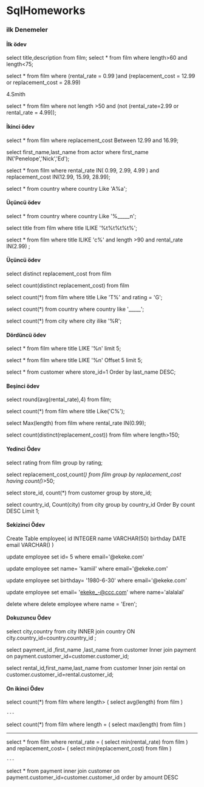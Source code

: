 # SqlHomeworks

### ilk Denemeler
#### İlk ödev
select title,description from film; 
select * from film where length>60 and length<75;


select * from film where (rental_rate = 0.99 )and (replacement_cost = 12.99 or replacement_cost = 28.99)

4.Smith

select * from film where not length >50 and (not (rental_rate=2.99 or rental_rate = 4.99));
#### İkinci ödev
select * from film where replacement_cost Between 12.99 and 16.99;

select first_name,last_name from actor where first_name IN('Penelope','Nick','Ed');

select * from film where rental_rate IN( 0.99, 2.99, 4.99 ) and replacement_cost IN(12.99, 15.99, 28.99);

select * from country where  country  Like 'A%a';
#### Üçüncü ödev
select * from country  where  country Like '%_____n';

select title from film where title ILIKE '%t%t%t%t%';

select * from film where title ILIKE 'c%' and length >90 and rental_rate IN(2.99)  ;

#### Üçüncü ödev

select distinct replacement_cost from film

select count(distinct replacement_cost) from film

select count(*) from film  where title Like 'T%' and rating = 'G';

select count(*) from country where country like '_____';

select count(*) from city where city ilike '%R';
#### Dördüncü ödev
select * from film where title LIKE '%n' limit 5;

select * from film where title LIKE '%n' Offset 5 limit 5;

select * from customer where store_id=1  Order by last_name DESC;
#### Beşinci ödev
select round(avg(rental_rate),4) from film;

select count(*) from film where title Like('C%');

select Max(length) from film where rental_rate IN(0.99);

select count(distinct(replacement_cost)) from film where length>150;


#### Yedinci Ödev

select rating from film group by rating;

select replacement_cost,count(*) from film group by replacement_cost
having count(*)>50;

select store_id, count(*) from customer group by store_id;

select country_id, Count(city) from city group by country_id
Order By count DESC
Limit 1;
#### Sekizinci Ödev
Create Table employee(
 id INTEGER 
	name VARCHAR(50)
	birthday DATE
	email VARCHAR()
)




update employee 
set id= 5 where email='@ekeke.com'


update employee 
set name= 'kamiil' where email='@ekeke.com'


update employee 
set birthday= '1980-6-30'  where email='@ekeke.com'

update employee 
set email= 'ekeke_-@ccc.com' where name='alalalal'


delete <table-name> where <one field from table>
delete employee where name = 'Eren';
	
#### Dokuzuncu Ödev

select city,country from city  INNER join country ON city.country_id=country.country_id ;
	
select payment_id ,first_name ,last_name  from customer Inner join payment on payment.customer_id=customer.customer_id;
	
select rental_id,first_name,last_name from customer Inner join rental on customer.customer_id=rental.customer_id;	
	
	
#### On ikinci Ödev
	
select count(*) from film
where length>
(
select avg(length) from film
)
	
	---
	
select count(*) from film
where length = 
(
select max(length) from film
)
	
---

select * from film
where rental_rate = 
(
select min(rental_rate) from film
)
and
replacement_cost=
(
select min(replacement_cost) from film
)
	
	---
	

 select * from payment 
 inner join customer on payment.customer_id=customer.customer_id
 order by amount DESC
 	
	
